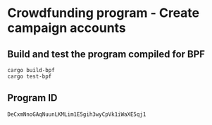 # Crowdfunding program - Create campaign accounts

## Build and test the program compiled for BPF

```shell
cargo build-bpf
cargo test-bpf
```

## Program ID

```
DeCxmNnoGAqNuunLKMLim1E5gih3wyCpVk1iWaXE5qj1
```
